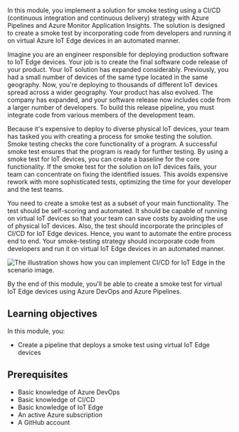 In this module, you implement a solution for smoke testing using a CI/CD (continuous integration and continuous delivery) strategy with Azure Pipelines and Azure Monitor Application Insights. The solution is designed to create a smoke test by incorporating code from developers and running it on virtual Azure IoT Edge devices in an automated manner.

Imagine you are an engineer responsible for deploying production software to IoT Edge devices. Your job is to create the final software code release of your product. Your IoT solution has expanded considerably. Previously, you had a small number of devices of the same type located in the same geography. Now, you're deploying to thousands of different IoT devices spread across a wider geography. Your product has also evolved. The company has expanded, and your software release now includes code from a larger number of developers. To build this release pipeline, you must integrate code from various members of the development team.

Because it's expensive to deploy to diverse physical IoT devices, your team has tasked you with creating a process for smoke testing the solution. Smoke testing checks the core functionality of a program. A successful smoke test ensures that the program is ready for further testing. By using a smoke test for IoT devices, you can create a baseline for the core functionality. If the smoke test for the solution on IoT devices fails, your team can concentrate on fixing the identified issues. This avoids expensive rework with more sophisticated tests, optimizing the time for your developer and the test teams.

You need to create a smoke test as a subset of your main functionality. The test should be self-scoring and automated. It should be capable of running on virtual IoT devices so that your team can save costs by avoiding the use of physical IoT devices. Also, the test should incorporate the principles of CI/CD for IoT Edge devices. Hence, you want to automate the entire process end to end. Your smoke-testing strategy should incorporate code from developers and run it on virtual IoT Edge devices in an automated manner.

![The illustration shows how you can implement CI/CD for IoT Edge in the scenario image.](../media/smoke-testing.jpg)

By the end of this module, you'll be able to create a smoke test for virtual IoT Edge devices using Azure DevOps and Azure Pipelines.

## Learning objectives

In this module, you:

- Create a pipeline that deploys a smoke test using virtual IoT Edge devices

## Prerequisites

- Basic knowledge of Azure DevOps
- Basic knowledge of CI/CD
- Basic knowledge of IoT Edge
- An active Azure subscription
- A GitHub account
